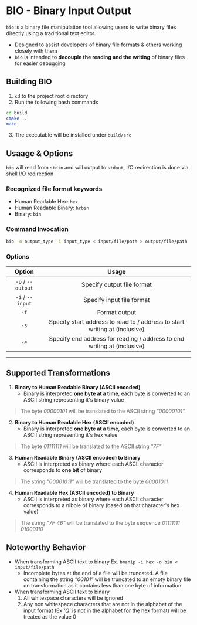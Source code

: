 # BIO - Binary Input Output

`bio` is a binary file manipulation tool allowing users to write binary files directly using a traditional text editor.

- Designed to assist developers of binary file formats & others working closely with them
- `bio` is intended to **decouple the reading and the writing** of binary files for easier debugging

## Building BIO

1. `cd` to the project root directory
2. Run the following bash commands
```bash
cd build
cmake ..
make
```
3. The executable will be installed under `build/src`

## Usaage & Options

`bio` will read from `stdin` and will output to `stdout`, I/O redirection is done via shell I/O redirection

### Recognized file format keywords
- Human Readable Hex: `hex`
- Human Readable Binary: `hrbin`
- Binary: `bin`

### Command Invocation

```bash
bio -o output_type -i input_type < input/file/path > output/file/path
```

### Options

| Option | Usage |
| :----: | :---: |
| `-o` / `--output` | Specify output file format |
| `-i` / `--input` | Specify input file format |
| `-f` | Format output |
| `-s` | Specify start address to read to / address to start writing at (inclusive) |
| `-e` | Specify end address for reading / address to end writing at (inclusive) |

---

## Supported Transformations

1. **Binary to Human Readable Binary (ASCII encoded)**
	- Binary is interpreted **one byte at a time**, each byte is converted to an ASCII string representing it's binary value
> The byte *00000101* will be translated to the ASCII string *"00000101"*

2. **Binary to Human Readable Hex (ASCII encoded)**
	- Binary is interpreted **one byte at a time**, each byte is converted to an ASCII string representing it's hex value
> The byte *01111111* will be translated to the ASCII string *"7F"*

3. **Human Readable Binary (ASCII encoded) to Binary**
	- ASCII is interpreted as binary where each ASCII character corresponds to **one bit** of binary
> The string *"00001011"* will be translated to the byte *00001011*

4. **Human Readable Hex (ASCII encoded) to Binary**
	- ASCII is interpreted as binary where each ASCII character corresponds to a nibble of binary (based on that character's hex value)
> The string *"7F 46"* will be translated to the byte sequence *01111111  01000110*

## Noteworthy Behavior
- When transforming ASCII text to binary Ex. `bmanip -i hex -o bin < input/file/path`
	- Incomplete bytes at the end of a file will be truncated. A file containing the string *"00101"* will be truncated to an empty binary file on transformation as it contains less than one byte of information
- When transforming ASCII text to binary
	1. All whitespace characters will be ignored
	2. Any non whitespace characters that are not in the alphabet of the input format (Ex *'Q'* is not in the alphabet for the hex format) will be treated as the value 0
